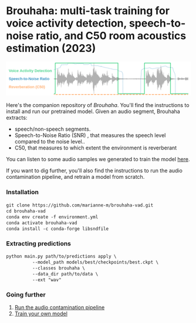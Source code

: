 # Brouhaha: multi-task training for voice activity detection, speech-to-noise ratio, and C50 room acoustics estimation (2023)

![](doc/brouhaha.png)

Here's the companion repository of *Brouhaha*. 
You'll find the instructions to install and run our pretrained model. Given an audio segment, Brouhaha extracts:
- speech/non-speech segments.
- Speech-to-Noise Ratio (SNR) , that measures the speech level compared to the noise level.. 
- C50, that measures to which extent the environment is reverberant

You can listen to some audio samples we generated to train the model [here](https://marvinlvn.github.io/brouhaha/).

If you want to dig further, you'll also find the instructions to run the audio contamination pipeline, and retrain a model from scratch.

### Installation

```
git clone https://github.com/marianne-m/brouhaha-vad.git
cd brouhaha-vad
conda env create -f environment.yml
conda activate brouhaha-vad
conda install -c conda-forge libsndfile
```

### Extracting predictions

```
python main.py path/to/predictions apply \
          --model_path models/best/checkpoints/best.ckpt \
          --classes brouhaha \
          --data_dir path/to/data \
          --ext "wav"
```

### Going further

1) [Run the audio contamination pipeline](https://github.com/marianne-m/brouhaha-maker)
2) [Train your own model](./docs/training.md)